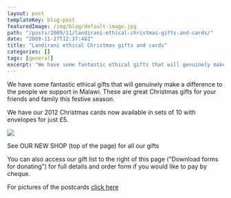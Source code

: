 ```yaml
---
layout: post
templateKey: blog-post
featuredImage: /img/blog/default-image.jpg
path: "/posts/2009/11/landirani-ethical-christmas-gifts-and-cards/"
date: "2009-11-27T12:37:48Z"
title: "Landirani ethical Christmas gifts and cards"
categories: []
tags: [general]
excerpt: "We have some fantastic ethical gifts that will genuinely make a difference to the people we support..."
---
```


We have some fantastic ethical gifts that will genuinely make a difference to the people we support in Malawi. These are great Christmas gifts for your friends and family this festive season.

We have our 2012 Christmas cards now available in sets of 10 with envelopes for just £5.

![](https://www.landirani.org/image_library/news/full_size/4b15061bcdf10xmas.jpg)

See OUR NEW SHOP (top of the page) for all our gifts

You can also access our gift list to the right of this page ("Download forms for donating") for full details and order form if you would like to pay by cheque.

For pictures of the postcards [click here](../../gallery/postcards)